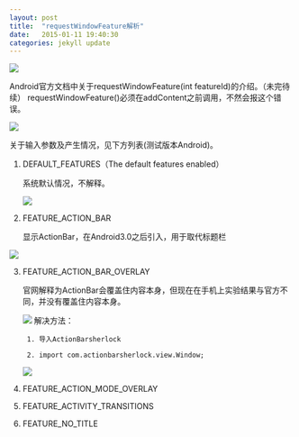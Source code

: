 ```yaml
---
layout: post
title:  "requestWindowFeature解析"
date:   2015-01-11 19:40:30
categories: jekyll update
---
```

![](http://qwe3243002.github.io/assets/20150111204342.png)

Android官方文档中关于requestWindowFeature(int featureId)的介绍。（未完待续）
requestWindowFeature()必须在addContent之前调用，不然会报这个错误。

![](http://qwe3243002.github.io/assets/20150111210342.png)

关于输入参数及产生情况，见下方列表(测试版本Android)。

1. DEFAULT_FEATURES（The default features enabled）

	系统默认情况，不解释。

	![](http://qwe3243002.github.io/assets/S50111-205928.jpg)

2. FEATURE_ACTION_BAR

	显示ActionBar，在Android3.0之后引入，用于取代标题栏

![](http://qwe3243002.github.io/assets/S50111-211811.jpg)

3. FEATURE_ACTION_BAR_OVERLAY

	官网解释为ActionBar会覆盖住内容本身，但现在在手机上实验结果与官方不同，并没有覆盖住内容本身。

	![](http://qwe3243002.github.io/assets/S50111-211811.jpg)
	解决方法：

		1. 导入ActionBarsherlock
		
		2. import com.actionbarsherlock.view.Window;

	![](http://qwe3243002.github.io/assets/S50112-110616.jpg)
4. FEATURE_ACTION_MODE_OVERLAY
5. FEATURE_ACTIVITY_TRANSITIONS
6. FEATURE_NO_TITLE
	
